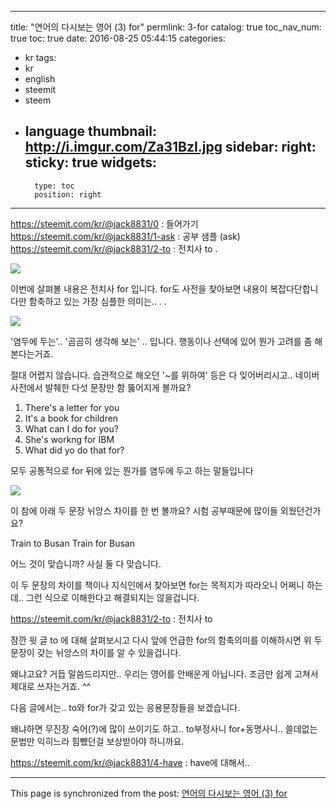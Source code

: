 
---
title: "연어의 다시보는 영어 (3) for"
permlink: 3-for
catalog: true
toc_nav_num: true
toc: true
date: 2016-08-25 05:44:15
categories:
- kr
tags:
- kr
- english
- steemit
- steem
- language
thumbnail: http://i.imgur.com/Za31BzI.jpg
sidebar:
    right:
        sticky: true
widgets:
    -
        type: toc
        position: right
---


https://steemit.com/kr/@jack8831/0  : 들어가기
https://steemit.com/kr/@jack8831/1-ask   : 공부 샘플 (ask)
https://steemit.com/kr/@jack8831/2-to : 전치사 to
.

![](http://i.imgur.com/Za31BzI.jpg)

이번에 살펴볼 내용은 전치사 for 입니다.
for도 사전을 찾아보면 내용이 복잡다단합니다만
함축하고 있는 가장 심플한 의미는..
.
.

![](http://i.imgur.com/wNy9Z1h.jpg)

 '염두에 두는'..
 '곰곰히 생각해 보는' .. 입니다.
행동이나 선택에 있어 뭔가 고려를 좀 해본다는거죠.

절대 어렵지 않습니다.
습관적으로 해오던 '~를 위하여' 등은 다 잊어버리시고..
네이버사전에서 발췌한 다섯 문장만 함 뚫어지게 볼까요?

1. There's a letter for you
2. It's a book for children
3. What can I do for you?
4. She's workng for IBM
5. What did yo do that for?

모두 공통적으로 
for 뒤에 있는 뭔가를 염두에 두고 하는 말들입니다

![](http://i.imgur.com/dwRKPUP.jpg)

이 참에 아래 두 문장 뉘앙스 차이를 한 번 볼까요?
시험 공부때문에 많이들 외웠던건가요?

Train to Busan
Train for Busan

어느 것이 맞습니까?
사실 둘 다 맞습니다.

이 두 문장의 차이를 책이나 지식인에서 찾아보면
for는 목적지가 따라오니 어쩌니 하는데..
그런 식으로 이해한다고 해결되지는 않을겁니다.


https://steemit.com/kr/@jack8831/2-to : 전치사 to

잠깐 윗 글 to 에 대해 살펴보시고
다시 앞에 언급한 for의 함축의미를 이해하시면
위 두 문장이 갖는 뉘앙스의 차이를 알 수 있을겁니다.

왜냐고요?
거듭 말씀드리지만..
우리는 영어를 안배운게 아닙니다.
조금만 쉽게 고쳐서 제대로 쓰자는거죠. ^^

다음 글에서는..
to와 for가 갖고 있는 응용문장들을 보겠습니다.

왜냐하면 무진장 숙어(?)에 많이 쓰이기도 하고..
to부정사니 for+동명사니..
쓸데없는 문법만 익히느라 힘뺐던걸 보상받아야 하니까요.

https://steemit.com/kr/@jack8831/4-have  : have에 대해서..

- - -

This page is synchronized from the post: [연어의 다시보는 영어 (3) for](https://steemit.com/@jack8831/3-for)
